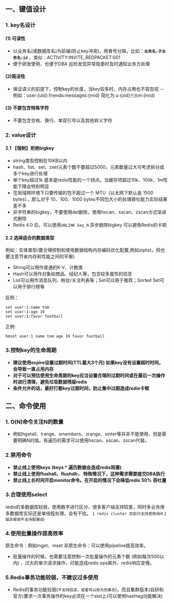
## 一、键值设计
### 1. key名设计
#### (1) 可读性
- 以业务名(或数据库名)为前缀(防止key冲突)，用冒号分隔，比如：**```业务名:子业务名:id```** ，类似：ACTIVITY:INVITE_REDPACKET:001
- 便于研发使用，也便于DBA 巡检发现异常隐患时及时通知业务方处理

#### (2)简洁性
- 保证语义的前提下，控制key的长度，当key较多时，内存占用也不容忽视
-- 例如：user:{uid}:friends:messages:{mid}  简化为  u:{uid}:fr:m:{mid}

#### (3) 不要包含特殊字符
- 不要包含空格、换行、单双引号以及其他转义字符


### 2. value设计
####  2.1 **【强制】拒绝bigkey**
-  string类型控制在10KB以内
-  hash、list、set、zset元素个数不要超过5000，元素数量过大可考虑拆分成多个key进行处理
-  单个key超过1k 基本是redis性能的一个拐点。当缓存项超过10k、100k、1m性能下降会特别明显
- 在局域网环境下只要传输的包不超过一个 MTU（以太网下默认是 1500 bytes），那么对于 10、100、1000 bytes不同包大小的处理吞吐能力实际结果差不多
-  非字符串的bigkey，不要使用del删除，使用hscan、sscan、zscan方式渐进式删除
-  Redis 4.0 后，可以使用```UNLINK key_N``` 异步删除bigkey 可以避免Redis的卡顿

####  2.2 选择适合的数据类型
例如：实体类型(要合理控制和使用数据结构内存编码优化配置,例如ziplist，但也要注意节省内存和性能之间的平衡)
-  String可以用作普通的K-V、计数类
-   Hash可以用作对象如商品、经纪人等，包含较多属性的信息
-  List可以用作消息队列、粉丝/关注列表等；Set可以用于推荐；Sorted Set可以用于排行榜等

反例：
```
set user:1:name tom
set user:1:age 19
set user:1:favor football
```
正例:
```
hmset user:1 name tom age 19 favor football
```

### 3.控制key的生命周期
- **建议使用expire设置过期时间(TTL最大3个月) 如果key没有设置超时时间，会导致一直占用内存**
- **对于可以预估使用生命周期的key应当设置合理的过期时间或在最后一次操作时进行清理，避免垃圾数据残留redis**
- **条件允许的话，最好打散key过期时间，防止集中过期造成redis卡顿**


## 二、命令使用
### 1. O(N)命令关注N的数量
- 例如hgetall、lrange、smembers、zrange、sinter等并非不能使用，但是需要明确N的值。有遍历的需求可以使用hscan、sscan、zscan代替。

### **2.禁用命令**
-  **禁止线上使用keys (keys * 遍历数据会造成redis阻塞)**
-  **禁止线上使用flushall、flushdb， 特殊情况下，这种需求需要提交DBA执行**
-  **禁止线上长时间开启monitor命令。在开启的情况下会降低redis 50% 吞吐量**

### 3.合理使用select
redis的多数据库较弱，使用数字进行区分，很多客户端支持较差，同时多业务用多数据库实际还是单线程处理，会有干扰。
```1 redis cluster 目前只支持使用db0```
```2 镐京框架不支持配置db```
### 4.使用批量操作提高效率
原生命令：例如mget、mset
非原生命令：可以使用pipeline提高效率。
- 批量操作的时候，也需要注意控制一次批量操作的元素个数 (例如每次500以内) ，过大的单次请求操作，可能造成redis ops飙升，redis响应变慢。

### 5.Redis事务功能较弱，不建议过多使用 
- Redis的事务功能较弱(```不支持回滚，或者可以称为伪事务```)，而且集群版本(自研和官方)要求一次事务操作的key必须在一个slot上(可以使用hashtag功能解决)
